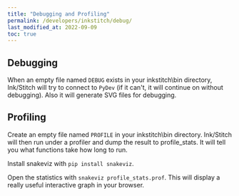 ```yaml
---
title: "Debugging and Profiling"
permalink: /developers/inkstitch/debug/
last_modified_at: 2022-09-09
toc: true
---
```

## Debugging

When an empty file named `DEBUG` exists in your inkstitch\bin directory, Ink/Stitch will try to connect to `PyDev` (if it can't, it will continue on without debugging). Also it will generate SVG files for debugging.

## Profiling

Create an empty file named `PROFILE` in your inkstitch\bin directory. Ink/Stitch will then run under a profiler and dump the result to profile_stats.  It will tell you what functions take how long to run.

Install snakeviz with `pip install snakeviz`.

Open the statistics with `snakeviz profile_stats.prof`. This will display a really useful interactive graph in your browser.
